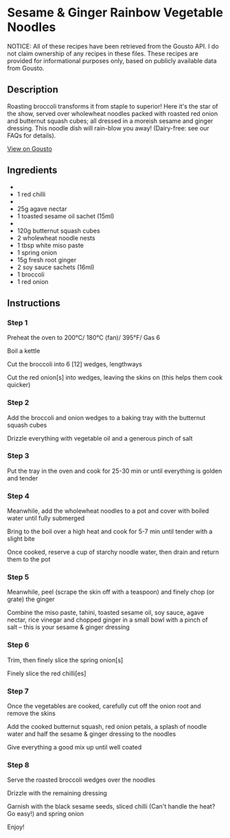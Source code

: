 # Sesame & Ginger Rainbow Vegetable Noodles

NOTICE: All of these recipes have been retrieved from the Gousto API. I do not claim ownership of any recipes in these files. These recipes are provided for informational purposes only, based on publicly available data from Gousto.

## Description

Roasting broccoli transforms it from staple to superior! Here it's the star of the show, served over wholewheat noodles packed with roasted red onion and butternut squash cubes; all dressed in a moreish sesame and ginger dressing. This noodle dish will rain-blow you away! (Dairy-free: see our FAQs for details).

[View on Gousto](https://www.gousto.co.uk/recipes/cookbook/sesame-ginger-rainbow-vegetable-noodles)

## Ingredients

- 
- 1 red chilli
- 
- 25g agave nectar 
- 1 toasted sesame oil sachet (15ml)
- 
- 120g butternut squash cubes
- 2 wholewheat noodle nests
- 1 tbsp white miso paste
- 1 spring onion
- 15g fresh root ginger
- 2 soy sauce sachets (16ml)
- 1 broccoli
- 1 red onion

## Instructions


### Step 1

Preheat the oven to 200°C/ 180°C (fan)/ 395°F/ Gas 6


Boil a kettle


Cut the broccoli into 6<span class="text-danger"> [12]</span> wedges, lengthways


Cut the red onion<span class="text-danger">[s]</span> into wedges, leaving the skins on (this helps them cook quicker)


### Step 2

Add the broccoli and onion wedges to a baking tray with the butternut squash cubes


Drizzle everything with vegetable oil and a generous pinch of salt


### Step 3

Put the tray in the oven and cook for 25-30 min or until everything is golden and tender


### Step 4

Meanwhile, add the wholewheat noodles to a pot and cover with boiled water until fully submerged


Bring to the boil over a high heat and cook for 5-7 min until tender with a slight bite


Once cooked, reserve a cup of starchy noodle water, then drain and return them to the pot


### Step 5

Meanwhile, peel (scrape the skin off with a teaspoon) and finely chop (or grate) the ginger


Combine the miso paste, tahini, toasted sesame oil, soy sauce, agave nectar, rice vinegar and chopped ginger in a small bowl with a pinch of salt – this is your sesame &amp; ginger dressing


### Step 6

Trim, then finely slice the spring onion<span class="text-danger">[s]</span>


Finely slice the red chilli<span class="text-danger">[es] </span>


### Step 7

Once the vegetables are cooked, carefully cut off the onion root and remove the skins 


Add the cooked butternut squash, red onion petals, a splash of noodle water and half the <span class="text-highlight">sesame &amp; ginger</span> dressing to the noodles 


Give everything a good mix up until well coated

### Step 8

Serve the roasted broccoli wedges over the noodles


Drizzle with the remaining dressing 


Garnish with the black sesame seeds, sliced <span class="text-highlight">chilli</span><span class="text-highlight"> (Can't handle the heat? Go easy!) and</span> spring onion 


Enjoy!

